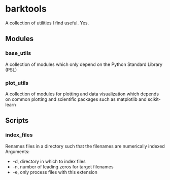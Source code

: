 # barktools

A collection of utilities I find useful. Yes.

## Modules
### base_utils

A collection of modules which only depend on the Python Standard Library (PSL)

### plot_utils

A collection of modules for plotting and data visualization which depends on common plotting and scientific packages such as matplotlib and scikit-learn


## Scripts
### index_files
Renames files in a directory such that the filenames are numerically indexed
Arguments:
- -d, directory in which to index files
- -n, number of leading zeros for target filenames
- -e, only process files with this extension

